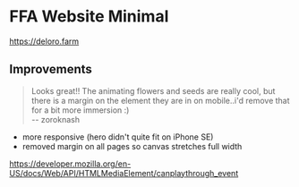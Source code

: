 # FFA Website Minimal

https://deloro.farm

## Improvements

> Looks great!! The animating flowers and seeds are really cool, but there is a margin on the element they are in on mobile..i'd remove that for a bit more immersion :)  
> -- zoroknash

-   more responsive (hero didn't quite fit on iPhone SE)
-   removed margin on all pages so canvas stretches full width

https://developer.mozilla.org/en-US/docs/Web/API/HTMLMediaElement/canplaythrough_event
